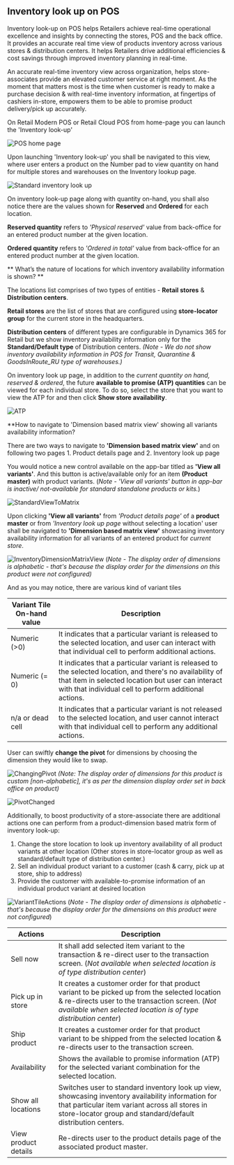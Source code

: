 
## Inventory look up on POS 


Inventory look-up on POS helps Retailers achieve real-time operational excellence and insights by connecting the stores, POS and the back office. It provides an accurate real time view of products inventory across various stores & distribution centers. It helps Retailers drive additional efficiencies & cost savings through improved inventory planning in real-time. 

An accurate real-time inventory view across organization, helps store-associates provide an elevated customer service at right moment. As the moment that matters most is the time when customer is ready to make a purchase decision & with real-time inventory information, at fingertips of cashiers in-store, empowers them to be able to promise product delivery/pick up accurately. 

On Retail Modern POS or Retail Cloud POS from home-page you can launch the 'Inventory look-up'

![POS home page](media/POSHomepage.png)

Upon launching 'Inventory look-up' you shall be navigated to this view, where user enters a product on the Number pad to view quantity on hand for multiple stores and warehouses on the Inventory lookup page. 

![Standard inventory look up](media/InventoryLookUp.png)

On inventory look-up page along with quantity on-hand, you shall also notice there are the values shown for **Reserved** and **Ordered** for each location. 

**Reserved quantity** refers to *'Physical reserved'* value from back-office for an entered product number at the given location.

**Ordered quantity** refers to *'Ordered in total'* value from back-office for an entered product number at the given location. 

** What’s the nature of locations for which inventory availability information is shown? **

The locations list comprises of two types of entities - **Retail stores** & **Distribution centers**. 

**Retail stores** are the list of stores that are configured using **store-locator group** for the current store in the headquarters. 

**Distribution centers** of different types are configurable in Dynamics 365 for Retail but we show inventory availability information only for the **Standard/Default type** of Distribution centers. *(Note - We do not show inventory availability information in POS for Transit, Quarantine & GoodsInRoute_RU type of warehouses.)*

On inventory look up page, in addition to the *current quantity on hand, reserved & ordered*, the future **available to promise (ATP) quantities** can be viewed for each individual store. To do so, select the store that you want to view the ATP for and then click **Show store availability**.

![ATP](media/ATP.png)

**How to navigate to 'Dimension based matrix view' showing all variants availability information?

There are two ways to navigate to **'Dimension based matrix view'** and on following two pages 
	1. Product details page and
	2. Inventory look up page

You would notice a new control available on the app-bar titled as **'View all variants'**. And this button is active/available only for an item **(Product master)** with product variants. (*Note - 'View all variants' button in app-bar is inactive/ not-available for standard standalone products or kits.*)

![StandardViewToMatrix](media/StandardToMatrix.png)

Upon clicking **'View all variants'** from *'Product details page'* of a **product master** or from *'Inventory look up page* without selecting a location' user shall be navigated to **'Dimension based matrix view'** showcasing inventory availability information for all variants of an entered product for *current store*.

![InventoryDimensionMatrixView](media/Matrix.png)
(*Note - The display order of dimensions is alphabetic - that's because the display order for the dimensions on this product were not configured)*

And as you may notice, there are various kind of variant tiles 

| **Variant Tile On-hand value** | **Description**                                                                                                                                                                                                               |
|----------------------------|---------------------------------------------------------------------------------------------------------------------------------------------------------------------------------------------------------------------------|
| Numeric (>0)               | It indicates that a particular variant is released to the selected location, and user can interact with that individual cell to perform additional actions.                                                               |
| Numeric (= 0)              | It indicates that a particular variant is released to the selected location, and there's no availability of that item in selected location but user can interact with that individual cell to perform additional actions. |
| n/a or dead cell           | It indicates that a particular variant is not released to the selected location, and user cannot interact with that individual cell to perform any additional actions.                                                    |


User can swiftly **change the pivot** for dimensions by choosing the dimension they would like to swap.

![ChangingPivot](media/ChangePivot.png)
*(Note: The display order of dimensions for this product is custom [non-alphabetic], it's as per the dimension display order set in back office on product)*

![PivotChanged](media/PivotChanged.png)

Additionally, to boost productivity of a store-associate there are additional actions one can perform from a product-dimension based matrix form of inventory look-up:
 
1. Change the store location to look up inventory availability of all product variants at other location (Other stores in store-locator group as well as standard/default type of distribution center.) 
1. Sell an individual product variant to a customer (cash & carry, pick up at store, ship to address) 
1. Provide the customer with available-to-promise information of an individual product variant at desired location 

![VariantTileActions](media/VariantActions.png)
(*Note - The display order of dimensions is alphabetic - that's because the display order for the dimensions on this product were not configured*) 

| **Actions**              | **Description**                                                                                                                                                                                                          |
|----------------------|----------------------------------------------------------------------------------------------------------------------------------------------------------------------------------------------------------------------|
| Sell now             | It shall add selected item variant to the transaction & re-direct user to the transaction screen. (*Not available when selected location is of type distribution center*)                                             |
| Pick up in store     | It creates a customer order for that product variant to be picked up from the selected location & re-directs user to the transaction screen. (*Not available when selected location is of type distribution center*)     |
| Ship product         | It creates a customer order for that product variant to be shipped from the selected location & re-directs user to the transaction screen.                                                                              |
| Availability         | Shows the available to promise information (ATP) for the selected variant combination for the selected location.                                                                                                     |
| Show all locations      | Switches user to standard inventory look up view, showcasing inventory availability information for that particular item variant across all stores in store-locator group and standard/default distribution centers. |
| View product details | Re-directs user to the product details page of the associated product master.                                                                                                                                        |
